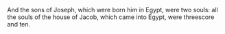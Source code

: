 And the sons of Joseph, which were born him in Egypt, were two souls: all the souls of the house of Jacob, which came into Egypt, were threescore and ten.
